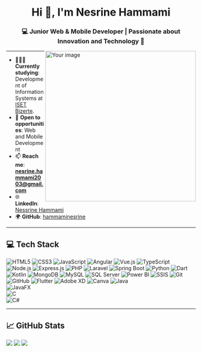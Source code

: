 <h1 align="center">Hi 👋, I'm Nesrine Hammami</h1>
<h3 align="center">💻 Junior Web & Mobile Developer | Passionate about Innovation and Technology 🌟</h3>

<img align="right" width="400" src="https://user-images.githubusercontent.com/placeholder-image.png" alt="Your image">

---

- 👩🏻‍💻 **Currently studying**: Development of Information Systems at [ISET Bizerte](https://www.isetbz.rnu.tn/).  
- 🎯 **Open to opportunities**: Web and Mobile Development 
- 📫 **Reach me**: **nesrine.hammami2003@gmail.com**  
- 🌐 **LinkedIn**: [Nessrine Hammami](https://www.linkedin.com/in/nesrine-hammami-8647672a1/)  
- 🌍 **GitHub**: [hammaminesrine](https://github.com/hammaminesrine)

---

## 💻 Tech Stack
![HTML5](https://img.shields.io/badge/html5-%23E34F26.svg?style=for-the-badge&logo=html5&logoColor=white) 
![CSS3](https://img.shields.io/badge/css3-%231572B6.svg?style=for-the-badge&logo=css3&logoColor=white) 
![JavaScript](https://img.shields.io/badge/javascript-%23323330.svg?style=for-the-badge&logo=javascript&logoColor=%23F7DF1E) 
![Angular](https://img.shields.io/badge/angular-%23DD0031.svg?style=for-the-badge&logo=angular&logoColor=white) 
![Vue.js](https://img.shields.io/badge/vue.js-%2335495e.svg?style=for-the-badge&logo=vuedotjs&logoColor=%234FC08D) 
![TypeScript](https://img.shields.io/badge/typescript-%23007ACC.svg?style=for-the-badge&logo=typescript&logoColor=white)
![Node.js](https://img.shields.io/badge/node.js-%2343853D.svg?style=for-the-badge&logo=node.js&logoColor=white) 
![Express.js](https://img.shields.io/badge/express.js-%23404d59.svg?style=for-the-badge&logo=express&logoColor=%2361DAFB) 
![PHP](https://img.shields.io/badge/php-%23777BB4.svg?style=for-the-badge&logo=php&logoColor=white) 
![Laravel](https://img.shields.io/badge/laravel-%23FF2D20.svg?style=for-the-badge&logo=laravel&logoColor=white) 
![Spring Boot](https://img.shields.io/badge/springboot-%236DB33F.svg?style=for-the-badge&logo=spring&logoColor=white)
![Python](https://img.shields.io/badge/python-%233776AB.svg?style=for-the-badge&logo=python&logoColor=white) 
![Dart](https://img.shields.io/badge/dart-%230175C2.svg?style=for-the-badge&logo=dart&logoColor=white) 
![Kotlin](https://img.shields.io/badge/kotlin-%237F52FF.svg?style=for-the-badge&logo=kotlin&logoColor=white)
![MongoDB](https://img.shields.io/badge/MongoDB-%234ea94b.svg?style=for-the-badge&logo=mongodb&logoColor=white) 
![MySQL](https://img.shields.io/badge/MySQL-%2300f.svg?style=for-the-badge&logo=mysql&logoColor=white) 
![SQL Server](https://img.shields.io/badge/SQL%20Server-%23CC2927.svg?style=for-the-badge&logo=microsoftsqlserver&logoColor=white) 
![Power BI](https://img.shields.io/badge/Power%20BI-F2C811?style=for-the-badge&logo=Power%20BI&logoColor=black) 
![SSIS](https://img.shields.io/badge/SSIS-%23007ACC.svg?style=for-the-badge&logo=microsoft&logoColor=white)
![Git](https://img.shields.io/badge/git-%23F05033.svg?style=for-the-badge&logo=git&logoColor=white) 
![GitHub](https://img.shields.io/badge/github-%23181717.svg?style=for-the-badge&logo=github&logoColor=white) 
![Flutter](https://img.shields.io/badge/Flutter-%2302569B.svg?style=for-the-badge&logo=Flutter&logoColor=white) 
![Adobe XD](https://img.shields.io/badge/Adobe%20XD-470137?style=for-the-badge&logo=Adobe%20XD&logoColor=#FF61F6) 
![Canva](https://img.shields.io/badge/Canva-%2300C4CC.svg?style=for-the-badge&logo=Canva&logoColor=white)
![Java](https://img.shields.io/badge/Java-%23ED8B00.svg?style=for-the-badge&logo=openjdk&logoColor=white)  
![JavaFX](https://img.shields.io/badge/JavaFX-%23ED8B00.svg?style=for-the-badge&logo=java&logoColor=white)  
![C](https://img.shields.io/badge/C-%2300599C.svg?style=for-the-badge&logo=c&logoColor=white)  
![C#](https://img.shields.io/badge/C%23-%23239120.svg?style=for-the-badge&logo=c-sharp&logoColor=white)  

---

## 📈 GitHub Stats
![](https://github-readme-stats.vercel.app/api?username=hammaminesrine&show_icons=true&theme=vue&hide_border=true&count_private=true)
![](https://github-readme-streak-stats.herokuapp.com/?user=hammaminesrine&theme=vue&hide_border=true)
![](https://github-readme-stats.vercel.app/api/top-langs/?username=hammaminesrine&theme=vue&hide_border=true&layout=compact)
